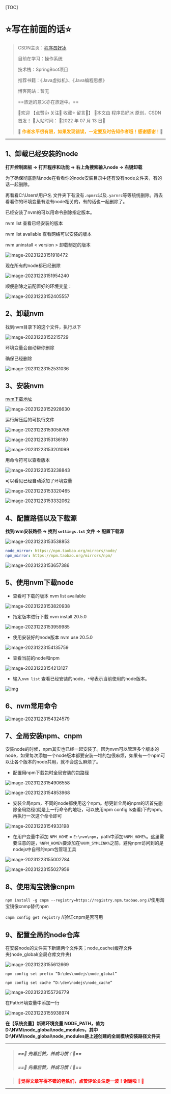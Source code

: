 [TOC]

# ⭐️写在前面的话⭐️
> CSDN主页：[程序员好冰](https://blog.csdn.net/m0_67689541?spm=1000.2115.3001.5343)
>
> 目前在学习：操作系统
>
> 技术栈：SpringBoot项目
>
> 推荐书籍：《Java虚拟机》、《Java编程思想》
>
> 博客网站：暂无
>
> ==旅途的意义亦在旅途中。==
>
> 🎉欢迎 【点赞👍 关注🔎 收藏⭐️ 留言📝】
> 📌本文由 程序员好冰 原创，CSDN 首发！
> 📆入站时间： 🌴2022 年 07 月 13 日🌴
>
> 🍭<strong><font color = orange> 作者水平很有限，如果发现错误，一定要及时告知作者哦！感谢感谢！</font></strong>🍭

--- ---



## 1、卸载已经安装的node

**打开控制面板 -> 打开程序和功能 -> 右上角搜索输入node -> 右键卸载**



为了确保彻底删除node在看看你的node安装目录中还有没有node文件夹，有的话一起删除。

再看看C:\Users\用户名 文件夹下有没有`.npmrc`以及`.yarnrc`等等统统删除。再去看看你的环境变量有没有node相关的，有的话也一起删除了。

已经安装了nvm的可以用命令删除指定版本。



 nvm list 查看已经安装的版本

nvm list available 查看网络可以安装的版本

nvm uninstall < version > 卸载制定的版本

![image-20231223151918472](https://haobin-001.oss-cn-hangzhou.aliyuncs.com/imgs-for-typora/image-20231223151918472.png?x-oss-process=image/auto-orient,1/quality,q_90/watermark,text_56iL5bqP5ZGY5aW95Yaw,type_ZmFuZ3poZW5na2FpdGk,color_fef6f0,size_30,shadow_100,g_se,x_10,y_10)





现在所有的node都已经删除

![image-20231223151954240](https://haobin-001.oss-cn-hangzhou.aliyuncs.com/imgs-for-typora/image-20231223151954240.png?x-oss-process=image/auto-orient,1/quality,q_90/watermark,text_56iL5bqP5ZGY5aW95Yaw,type_ZmFuZ3poZW5na2FpdGk,color_fef6f0,size_30,shadow_100,g_se,x_10,y_10)



顺便删除之前配置好的环境变量：

![image-20231223152405557](https://haobin-001.oss-cn-hangzhou.aliyuncs.com/imgs-for-typora/image-20231223152405557.png?x-oss-process=image/auto-orient,1/quality,q_90/watermark,text_56iL5bqP5ZGY5aW95Yaw,type_ZmFuZ3poZW5na2FpdGk,color_fef6f0,size_30,shadow_100,g_se,x_10,y_10)

## 2、卸载nvm



找到nvm目录下的这个文件，执行以下

![image-20231223152215729](https://haobin-001.oss-cn-hangzhou.aliyuncs.com/imgs-for-typora/image-20231223152215729.png?x-oss-process=image/auto-orient,1/quality,q_90/watermark,text_56iL5bqP5ZGY5aW95Yaw,type_ZmFuZ3poZW5na2FpdGk,color_fef6f0,size_30,shadow_100,g_se,x_10,y_10)

环境变量会自动帮你删除

确保已经删除

![image-20231223152531036](https://haobin-001.oss-cn-hangzhou.aliyuncs.com/imgs-for-typora/image-20231223152531036.png?x-oss-process=image/auto-orient,1/quality,q_90/watermark,text_56iL5bqP5ZGY5aW95Yaw,type_ZmFuZ3poZW5na2FpdGk,color_fef6f0,size_30,shadow_100,g_se,x_10,y_10)



## 3、安装nvm

[nvm下载地址](https://github.com/coreybutler/nvm-windows/releases)



![image-20231223152928630](https://haobin-001.oss-cn-hangzhou.aliyuncs.com/imgs-for-typora/image-20231223152928630.png?x-oss-process=image/auto-orient,1/quality,q_90/watermark,text_56iL5bqP5ZGY5aW95Yaw,type_ZmFuZ3poZW5na2FpdGk,color_fef6f0,size_30,shadow_100,g_se,x_10,y_10)



运行解压后的可执行文件



![image-20231223153058769](https://haobin-001.oss-cn-hangzhou.aliyuncs.com/imgs-for-typora/image-20231223153058769.png?x-oss-process=image/auto-orient,1/quality,q_90/watermark,text_56iL5bqP5ZGY5aW95Yaw,type_ZmFuZ3poZW5na2FpdGk,color_fef6f0,size_30,shadow_100,g_se,x_10,y_10)



![image-20231223153136180](https://haobin-001.oss-cn-hangzhou.aliyuncs.com/imgs-for-typora/image-20231223153136180.png?x-oss-process=image/auto-orient,1/quality,q_90/watermark,text_56iL5bqP5ZGY5aW95Yaw,type_ZmFuZ3poZW5na2FpdGk,color_fef6f0,size_30,shadow_100,g_se,x_10,y_10)







![image-20231223153201099](https://haobin-001.oss-cn-hangzhou.aliyuncs.com/imgs-for-typora/image-20231223153201099.png?x-oss-process=image/auto-orient,1/quality,q_90/watermark,text_56iL5bqP5ZGY5aW95Yaw,type_ZmFuZ3poZW5na2FpdGk,color_fef6f0,size_30,shadow_100,g_se,x_10,y_10)





用命令符可以查看版本

![image-20231223153238843](https://haobin-001.oss-cn-hangzhou.aliyuncs.com/imgs-for-typora/image-20231223153238843.png?x-oss-process=image/auto-orient,1/quality,q_90/watermark,text_56iL5bqP5ZGY5aW95Yaw,type_ZmFuZ3poZW5na2FpdGk,color_fef6f0,size_30,shadow_100,g_se,x_10,y_10)





可以看见已经自动添加了环境变量

![image-20231223153320465](https://haobin-001.oss-cn-hangzhou.aliyuncs.com/imgs-for-typora/image-20231223153320465.png?x-oss-process=image/auto-orient,1/quality,q_90/watermark,text_56iL5bqP5ZGY5aW95Yaw,type_ZmFuZ3poZW5na2FpdGk,color_fef6f0,size_30,shadow_100,g_se,x_10,y_10)





![image-20231223153332062](https://haobin-001.oss-cn-hangzhou.aliyuncs.com/imgs-for-typora/image-20231223153332062.png?x-oss-process=image/auto-orient,1/quality,q_90/watermark,text_56iL5bqP5ZGY5aW95Yaw,type_ZmFuZ3poZW5na2FpdGk,color_fef6f0,size_30,shadow_100,g_se,x_10,y_10)





## 4、配置路径以及下载源



**找到nvm安装路径 -> 找到 `settings.txt` 文件 -> 配置下载源**



![image-20231223153538853](https://haobin-001.oss-cn-hangzhou.aliyuncs.com/imgs-for-typora/image-20231223153538853.png?x-oss-process=image/auto-orient,1/quality,q_90/watermark,text_56iL5bqP5ZGY5aW95Yaw,type_ZmFuZ3poZW5na2FpdGk,color_fef6f0,size_30,shadow_100,g_se,x_10,y_10)



```yaml
node_mirror: https://npm.taobao.org/mirrors/node/
npm_mirror: https://npm.taobao.org/mirrors/npm/
```



![image-20231223153657386](https://haobin-001.oss-cn-hangzhou.aliyuncs.com/imgs-for-typora/image-20231223153657386.png?x-oss-process=image/auto-orient,1/quality,q_90/watermark,text_56iL5bqP5ZGY5aW95Yaw,type_ZmFuZ3poZW5na2FpdGk,color_fef6f0,size_30,shadow_100,g_se,x_10,y_10)





## 5、使用nvm下载node

- 查看可下载的版本     nvm list available



![image-20231223153820938](https://haobin-001.oss-cn-hangzhou.aliyuncs.com/imgs-for-typora/image-20231223153820938.png?x-oss-process=image/auto-orient,1/quality,q_90/watermark,text_56iL5bqP5ZGY5aW95Yaw,type_ZmFuZ3poZW5na2FpdGk,color_fef6f0,size_30,shadow_100,g_se,x_10,y_10)



- 指定版本进行下载    nvm install 20.5.0



![image-20231223153959985](https://haobin-001.oss-cn-hangzhou.aliyuncs.com/imgs-for-typora/image-20231223153959985.png?x-oss-process=image/auto-orient,1/quality,q_90/watermark,text_56iL5bqP5ZGY5aW95Yaw,type_ZmFuZ3poZW5na2FpdGk,color_fef6f0,size_30,shadow_100,g_se,x_10,y_10)



- 使用安装好的node版本      nvm use 20.5.0

![image-20231223154135759](https://haobin-001.oss-cn-hangzhou.aliyuncs.com/imgs-for-typora/image-20231223154135759.png?x-oss-process=image/auto-orient,1/quality,q_90/watermark,text_56iL5bqP5ZGY5aW95Yaw,type_ZmFuZ3poZW5na2FpdGk,color_fef6f0,size_30,shadow_100,g_se,x_10,y_10)



- 查看当前的node和npm

![image-20231223154213127](https://haobin-001.oss-cn-hangzhou.aliyuncs.com/imgs-for-typora/image-20231223154213127.png?x-oss-process=image/auto-orient,1/quality,q_90/watermark,text_56iL5bqP5ZGY5aW95Yaw,type_ZmFuZ3poZW5na2FpdGk,color_fef6f0,size_30,shadow_100,g_se,x_10,y_10)



- 输入`nvm list` 查看已经安装的node，`*`号表示当前使用的node版本。

![img](https://haobin-001.oss-cn-hangzhou.aliyuncs.com/imgs-for-typora/20210219095357792.png?x-oss-process=image/auto-orient,1/quality,q_90/watermark,text_56iL5bqP5ZGY5aW95Yaw,type_ZmFuZ3poZW5na2FpdGk,color_fef6f0,size_30,shadow_100,g_se,x_10,y_10)



## 6、nvm常用命令

![image-20231223154324579](https://haobin-001.oss-cn-hangzhou.aliyuncs.com/imgs-for-typora/image-20231223154324579.png?x-oss-process=image/auto-orient,1/quality,q_90/watermark,text_56iL5bqP5ZGY5aW95Yaw,type_ZmFuZ3poZW5na2FpdGk,color_fef6f0,size_30,shadow_100,g_se,x_10,y_10)



## 7、全局安装npm、cnpm

安装node的时候，npm其实也已经一起安装了。因为nvm可以管理多个版本的node，如果每次添加一个node版本都要安装一堆的包很麻烦，如果有一个npm可以让各个版本的node共用，就不会这么麻烦了。



- 配置用npm下载包时全局安装的包路径



![image-20231223154906558](https://haobin-001.oss-cn-hangzhou.aliyuncs.com/imgs-for-typora/image-20231223154906558.png?x-oss-process=image/auto-orient,1/quality,q_90/watermark,text_56iL5bqP5ZGY5aW95Yaw,type_ZmFuZ3poZW5na2FpdGk,color_fef6f0,size_30,shadow_100,g_se,x_10,y_10)



![image-20231223154853968](https://haobin-001.oss-cn-hangzhou.aliyuncs.com/imgs-for-typora/image-20231223154853968.png?x-oss-process=image/auto-orient,1/quality,q_90/watermark,text_56iL5bqP5ZGY5aW95Yaw,type_ZmFuZ3poZW5na2FpdGk,color_fef6f0,size_30,shadow_100,g_se,x_10,y_10)

- 安装全局npm，不同的node都使用这个npm。想更新全局的npm的话首先删除全局路径(就是上一行命令的地址，可以使用npm config ls查看)下的npm，再执行一次这个命令即可

![image-20231223154933198](https://haobin-001.oss-cn-hangzhou.aliyuncs.com/imgs-for-typora/image-20231223154933198.png?x-oss-process=image/auto-orient,1/quality,q_90/watermark,text_56iL5bqP5ZGY5aW95Yaw,type_ZmFuZ3poZW5na2FpdGk,color_fef6f0,size_30,shadow_100,g_se,x_10,y_10)



- 在用户变量中添加 `NPM_HOME` = `E:\nvm\npm`，path中添加`%NPM_HOME%`。这里需要注意的是，`%NPM_HOME%`要添加在`%NVM_SYMLINK%`之前，避免npm访问到的是nodejs中自带的npm包管理工具



![image-20231223155002784](https://haobin-001.oss-cn-hangzhou.aliyuncs.com/imgs-for-typora/image-20231223155002784.png?x-oss-process=image/auto-orient,1/quality,q_90/watermark,text_56iL5bqP5ZGY5aW95Yaw,type_ZmFuZ3poZW5na2FpdGk,color_fef6f0,size_30,shadow_100,g_se,x_10,y_10)







![image-20231223155027959](https://haobin-001.oss-cn-hangzhou.aliyuncs.com/imgs-for-typora/image-20231223155027959.png?x-oss-process=image/auto-orient,1/quality,q_90/watermark,text_56iL5bqP5ZGY5aW95Yaw,type_ZmFuZ3poZW5na2FpdGk,color_fef6f0,size_30,shadow_100,g_se,x_10,y_10)



## 8、使用淘宝镜像cnpm

`npm install -g cnpm --registry=https://registry.npm.taobao.org` //使用淘宝镜像cnmp替代npm

`cnpm config get registry` //验证cnpm是否可用





## 9、配置全局的node仓库

在安装node的文件夹下新建两个文件夹；node_cache(缓存文件夹)node_global(全局仓库文件夹)



![image-20231223155612669](https://haobin-001.oss-cn-hangzhou.aliyuncs.com/imgs-for-typora/image-20231223155612669.png?x-oss-process=image/auto-orient,1/quality,q_90/watermark,text_56iL5bqP5ZGY5aW95Yaw,type_ZmFuZ3poZW5na2FpdGk,color_fef6f0,size_30,shadow_100,g_se,x_10,y_10)



``` shell
npm config set prefix “D:\dev\nodejs\node_global”

npm config set cache “D:\dev\nodejs\node_cache”
```



![image-20231223155726779](https://haobin-001.oss-cn-hangzhou.aliyuncs.com/imgs-for-typora/image-20231223155726779.png?x-oss-process=image/auto-orient,1/quality,q_90/watermark,text_56iL5bqP5ZGY5aW95Yaw,type_ZmFuZ3poZW5na2FpdGk,color_fef6f0,size_30,shadow_100,g_se,x_10,y_10)

在Path环境变量中添加一行

![image-20231223155938974](https://haobin-001.oss-cn-hangzhou.aliyuncs.com/imgs-for-typora/image-20231223155938974.png?x-oss-process=image/auto-orient,1/quality,q_90/watermark,text_56iL5bqP5ZGY5aW95Yaw,type_ZmFuZ3poZW5na2FpdGk,color_fef6f0,size_30,shadow_100,g_se,x_10,y_10)

**在【系统变量】新建环境变量 NODE_PATH，值为D:\NVM\node_global\node_modules，其中D:\NVM\node_global\node_modules是上述创建的全局模块安装路径文件夹**

---

> ##### ==🚀 先看后赞，养成习惯！🚀==
>
> ##### ==🚀 先看后赞，养成习惯！🚀==

> <font color=red>**🎈觉得文章写得不错的老铁们，点赞评论关注走一波！谢谢啦！🎈**</font>

---



